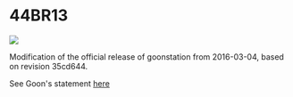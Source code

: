 # 44BR13 #

![](https://bit.ly/2z1Dsra)

Modification of the official release of goonstation from 2016-03-04, based on revision 35cd644.

See Goon's statement [here](http://goo.gl/RmjGFN)

